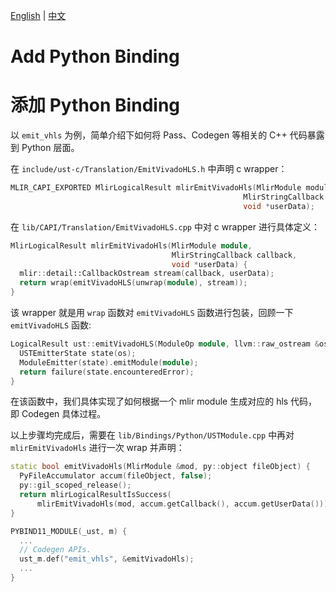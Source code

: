 [English](#en) | [中文](#cn)

<span id="en">Add Python Binding</span>
===========================


<span id="cn">添加 Python Binding</span>
===========================
以 `emit_vhls` 为例，简单介绍下如何将 Pass、Codegen 等相关的 C++ 代码暴露到 Python 层面。

在 `include/ust-c/Translation/EmitVivadoHLS.h` 中声明 c wrapper：
```c
MLIR_CAPI_EXPORTED MlirLogicalResult mlirEmitVivadoHls(MlirModule module,
                                                    MlirStringCallback callback,
                                                    void *userData);
```

在 `lib/CAPI/Translation/EmitVivadoHLS.cpp` 中对 c wrapper 进行具体定义：
```c++
MlirLogicalResult mlirEmitVivadoHls(MlirModule module,
                                    MlirStringCallback callback,
                                    void *userData) {
  mlir::detail::CallbackOstream stream(callback, userData);
  return wrap(emitVivadoHLS(unwrap(module), stream));
}
```
该 wrapper 就是用 `wrap` 函数对 `emitVivadoHLS` 函数进行包装，回顾一下 `emitVivadoHLS` 函数:
```c++
LogicalResult ust::emitVivadoHLS(ModuleOp module, llvm::raw_ostream &os) {
  USTEmitterState state(os);
  ModuleEmitter(state).emitModule(module);
  return failure(state.encounteredError);
}
```
在该函数中，我们具体实现了如何根据一个 mlir module 生成对应的 hls 代码，即 Codegen 具体过程。

以上步骤均完成后，需要在 `lib/Bindings/Python/USTModule.cpp` 中再对 `mlirEmitVivadoHls` 进行一次 wrap 并声明：
```c++
static bool emitVivadoHls(MlirModule &mod, py::object fileObject) {
  PyFileAccumulator accum(fileObject, false);
  py::gil_scoped_release();
  return mlirLogicalResultIsSuccess(
      mlirEmitVivadoHls(mod, accum.getCallback(), accum.getUserData()));
}

PYBIND11_MODULE(_ust, m) {
  ...
  // Codegen APIs.
  ust_m.def("emit_vhls", &emitVivadoHls);
  ...
}
```